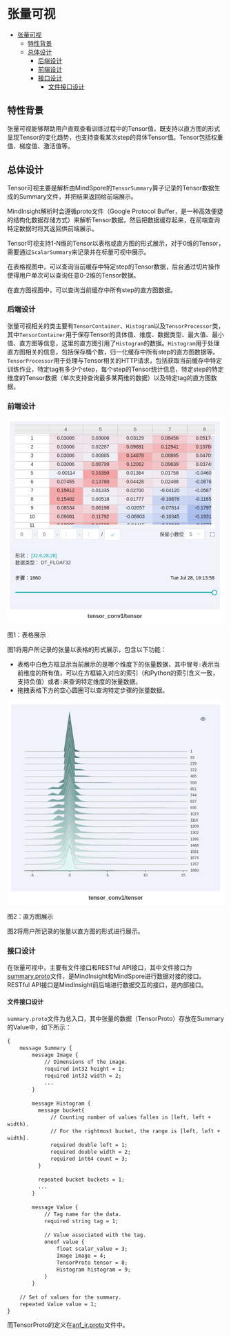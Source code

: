 # 张量可视

<!-- TOC -->

- [张量可视](#张量可视)
    - [特性背景](#特性背景)
    - [总体设计](#总体设计)
        - [后端设计](#后端设计)
        - [前端设计](#前端设计)
        - [接口设计](#接口设计)
            - [文件接口设计](#文件接口设计)

<!-- /TOC -->

## 特性背景
张量可视能够帮助用户直观查看训练过程中的Tensor值，既支持以直方图的形式呈现Tensor的变化趋势，也支持查看某次step的具体Tensor值。Tensor包括权重值、梯度值、激活值等。
## 总体设计

Tensor可视主要是解析由MindSpore的`TensorSummary`算子记录的Tensor数据生成的Summary文件，并把结果返回给前端展示。

MindInsight解析时会遵循proto文件（Google Protocol Buffer，是一种高效便捷的结构化数据存储方式）来解析Tensor数据，然后把数据缓存起来，在前端查询特定数据时将其返回供前端展示。

Tensor可视支持1-N维的Tensor以表格或直方图的形式展示，对于0维的Tensor，需要通过`ScalarSummary`来记录并在标量可视中展示。

在表格视图中，可以查询当前缓存中特定step的Tensor数据，后台通过切片操作使得用户单次可以查询任意0-2维的Tensor数据。

在直方图视图中，可以查询当前缓存中所有step的直方图数据。

### 后端设计

张量可视相关的类主要有`TensorContainer`、`Histogram`以及`TensorProcessor`类，其中`TensorContainer`用于保存Tensor的具体值、维度、数据类型、最大值、最小值、直方图等信息，这里的直方图引用了`Histogram`的数据。`Histogram`用于处理直方图相关的信息，包括保存桶个数，归一化缓存中所有step的直方图数据等。`TensorProcessor`用于处理与Tensor相关的HTTP请求，包括获取当前缓存中特定训练作业，特定tag有多少个step，每个step的Tensor统计信息，特定step的特定维度的Tensor数据（单次支持查询最多某两维的数据）以及特定tag的直方图数据。

### 前端设计

![tensor_table.png](./images/tensor_table.png)

图1：表格展示

图1将用户所记录的张量以表格的形式展示，包含以下功能：

- 表格中白色方框显示当前展示的是哪个维度下的张量数据，其中冒号`:`表示当前维度的所有值，可以在方框输入对应的索引（和Python的索引含义一致，支持负值）或者`:`来查询特定维度的张量数据。
- 拖拽表格下方的空心圆圈可以查询特定步骤的张量数据。

![tensor_histogram.png](./images/tensor_histogram.png)

图2：直方图展示

图2将用户所记录的张量以直方图的形式进行展示。

### 接口设计
在张量可视中，主要有文件接口和RESTful API接口，其中文件接口为[summary.proto](https://gitee.com/mindspore/mindspore/blob/master/mindspore/ccsrc/utils/summary.proto)文件，是MindInsight和MindSpore进行数据对接的接口。 RESTful API接口是MindInsight前后端进行数据交互的接口，是内部接口。

#### 文件接口设计
`summary.proto`文件为总入口，其中张量的数据（TensorProto）存放在Summary的Value中，如下所示：
```
{
    message Summary {
        message Image {
            // Dimensions of the image.
            required int32 height = 1;
            required int32 width = 2;
            ...
        }
    
        message Histogram {
          message bucket{
              // Counting number of values fallen in [left, left + width).
              // For the rightmost bucket, the range is [left, left + width].
              required double left = 1;
              required double width = 2;
              required int64 count = 3;
          }
    
          repeated bucket buckets = 1;
          ...
        }

        message Value {
            // Tag name for the data.
            required string tag = 1;
    
            // Value associated with the tag.
            oneof value {
                float scalar_value = 3;
                Image image = 4;
                TensorProto tensor = 8;
                Histogram histogram = 9;
            }
        }

    // Set of values for the summary.
    repeated Value value = 1;
}
```
而TensorProto的定义在[anf_ir.proto](https://gitee.com/mindspore/mindspore/blob/master/mindspore/ccsrc/utils/anf_ir.proto)文件中。